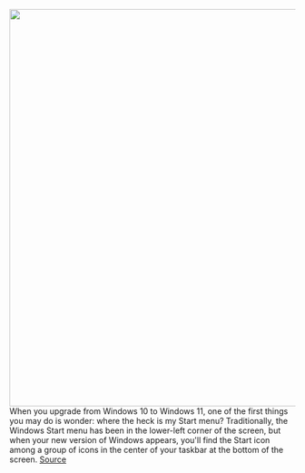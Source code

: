 <img src='https://cdn.vox-cdn.com/thumbor/KpkEVqips1nAafQuiFV_fmEBUCM=/0x0:2560x1696/1200x800/filters:focal(1076x644:1484x1052)/cdn.vox-cdn.com/uploads/chorus_image/image/69889117/twarren__windows11main_1.0.jpg' width='700px' /><br/>
When you upgrade from Windows 10 to Windows 11, one of the first things you may do is wonder: where the heck is my Start menu? Traditionally, the Windows Start menu has been in the lower-left corner of the screen, but when your new version of Windows appears, you'll find the Start icon among a group of icons in the center of your taskbar at the bottom of the screen.
<a href='https://www.theverge.com/22684671/windows-11-microsoft-start-menu-how-to'> Source <a/>